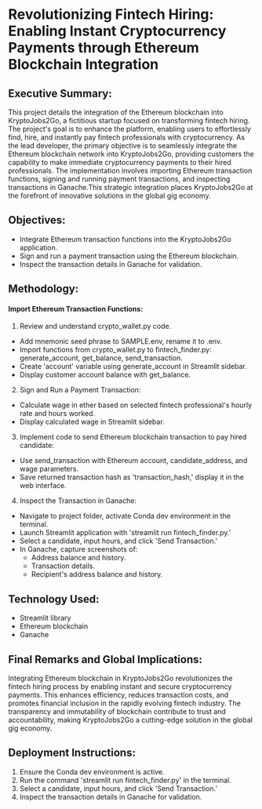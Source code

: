 # Revolutionizing Fintech Hiring: Enabling Instant Cryptocurrency Payments through Ethereum Blockchain Integration 
## Executive Summary:
This project details the integration of the Ethereum blockchain into KryptoJobs2Go, a fictitious startup focused on transforming fintech hiring. The project's goal is to enhance the platform, enabling users to effortlessly find, hire, and instantly pay fintech professionals with cryptocurrency. 
As the lead developer, the primary objective is to seamlessly integrate the Ethereum blockchain network into KryptoJobs2Go, providing customers the capability to make immediate cryptocurrency payments to their hired professionals. The implementation involves importing Ethereum transaction functions, signing and running payment transactions, and inspecting transactions in Ganache.This strategic integration places KryptoJobs2Go at the forefront of innovative solutions in the global gig economy.

## Objectives:
- Integrate Ethereum transaction functions into the KryptoJobs2Go application.
- Sign and run a payment transaction using the Ethereum blockchain.
- Inspect the transaction details in Ganache for validation.

## Methodology:
#### Import Ethereum Transaction Functions:
1. Review and understand crypto_wallet.py code.
  - Add mnemonic seed phrase to SAMPLE.env, rename it to .env.
  - Import functions from crypto_wallet.py to fintech_finder.py: generate_account, get_balance, send_transaction.
  - Create 'account' variable using generate_account in Streamlit sidebar.
  - Display customer account balance with get_balance.

2. Sign and Run a Payment Transaction:
  - Calculate wage in ether based on selected fintech professional's hourly rate and hours worked.
  - Display calculated wage in Streamlit sidebar.

3. Implement code to send Ethereum blockchain transaction to pay hired candidate:
- Use send_transaction with Ethereum account, candidate_address, and wage parameters.
- Save returned transaction hash as 'transaction_hash,' display it in the web interface.

4. Inspect the Transaction in Ganache:
- Navigate to project folder, activate Conda dev environment in the terminal.
- Launch Streamlit application with 'streamlit run fintech_finder.py.'
- Select a candidate, input hours, and click 'Send Transaction.'
- In Ganache, capture screenshots of:
  - Address balance and history.
  - Transaction details.
   - Recipient's address balance and history.

## Technology Used:
- Streamlit library
- Ethereum blockchain
- Ganache

## Final Remarks and Global Implications:
Integrating Ethereum blockchain in KryptoJobs2Go revolutionizes the fintech hiring process by enabling instant and secure cryptocurrency payments. This enhances efficiency, reduces transaction costs, and promotes financial inclusion in the rapidly evolving fintech industry. The transparency and immutability of blockchain contribute to trust and accountability, making KryptoJobs2Go a cutting-edge solution in the global gig economy.

## Deployment Instructions:

1. Ensure the Conda dev environment is active.
2. Run the command 'streamlit run fintech_finder.py' in the terminal.
3. Select a candidate, input hours, and click 'Send Transaction.'
4. Inspect the transaction details in Ganache for validation.

